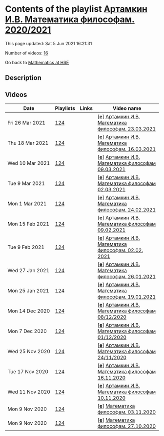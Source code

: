 # Contents of the playlist [Артамкин И.В. Математика философам. 2020/2021](https://www.youtube.com/playlist?list=PLq3E5oubNNoAtRRnymf1bVJ26Iif8gzEy)

This page updated: Sat 5 Jun 2021 16:21:31

Number of videos: [16](#videos)

Go back to [Mathematics at HSE](../README.md)

## Description



## Videos

|Date|Playlists|Links|Video name|
|---|---|---|---|
| Fri&nbsp;26&nbsp;Mar&nbsp;2021 | [124](../playlists/124 "Артамкин И.В. Математика философам. 2020/2021") |  | [[**e**](https://studio.youtube.com/video/VdbbduLbvq0/edit "Edit")] [Артамкин И.В. Математика философам. 23.03.2021](https://www.youtube.com/watch?v=VdbbduLbvq0&list=PLq3E5oubNNoAtRRnymf1bVJ26Iif8gzEy) |
| Thu&nbsp;18&nbsp;Mar&nbsp;2021 | [124](../playlists/124 "Артамкин И.В. Математика философам. 2020/2021") |  | [[**e**](https://studio.youtube.com/video/_BKEJiIWUmQ/edit "Edit")] [Артамкин И.В. Математика философам. 16.03.2021](https://www.youtube.com/watch?v=_BKEJiIWUmQ&list=PLq3E5oubNNoAtRRnymf1bVJ26Iif8gzEy) |
| Wed&nbsp;10&nbsp;Mar&nbsp;2021 | [124](../playlists/124 "Артамкин И.В. Математика философам. 2020/2021") |  | [[**e**](https://studio.youtube.com/video/hG_IchVzF0I/edit "Edit")] [Артамкин И.В. Математика философам 09.03.2021](https://www.youtube.com/watch?v=hG_IchVzF0I&list=PLq3E5oubNNoAtRRnymf1bVJ26Iif8gzEy) |
| Tue&nbsp;9&nbsp;Mar&nbsp;2021 | [124](../playlists/124 "Артамкин И.В. Математика философам. 2020/2021") |  | [[**e**](https://studio.youtube.com/video/AAcBMfKkj1Y/edit "Edit")] [Артамкин И.В. Математика философам 02.03.2021](https://www.youtube.com/watch?v=AAcBMfKkj1Y&list=PLq3E5oubNNoAtRRnymf1bVJ26Iif8gzEy) |
| Mon&nbsp;1&nbsp;Mar&nbsp;2021 | [124](../playlists/124 "Артамкин И.В. Математика философам. 2020/2021") |  | [[**e**](https://studio.youtube.com/video/qzpIJScRIvY/edit "Edit")] [Артамкин И.В. Математика философам. 24.02.2021](https://www.youtube.com/watch?v=qzpIJScRIvY&list=PLq3E5oubNNoAtRRnymf1bVJ26Iif8gzEy) |
| Mon&nbsp;15&nbsp;Feb&nbsp;2021 | [124](../playlists/124 "Артамкин И.В. Математика философам. 2020/2021") |  | [[**e**](https://studio.youtube.com/video/BDoOVsXdSCE/edit "Edit")] [Артамкин И.В. Математика философам 09.02.2021](https://www.youtube.com/watch?v=BDoOVsXdSCE&list=PLq3E5oubNNoAtRRnymf1bVJ26Iif8gzEy) |
| Tue&nbsp;9&nbsp;Feb&nbsp;2021 | [124](../playlists/124 "Артамкин И.В. Математика философам. 2020/2021") |  | [[**e**](https://studio.youtube.com/video/QQrVHKouEx0/edit "Edit")] [Артамкин И.В. Математика философам. 02.02. 2021](https://www.youtube.com/watch?v=QQrVHKouEx0&list=PLq3E5oubNNoAtRRnymf1bVJ26Iif8gzEy) |
| Wed&nbsp;27&nbsp;Jan&nbsp;2021 | [124](../playlists/124 "Артамкин И.В. Математика философам. 2020/2021") |  | [[**e**](https://studio.youtube.com/video/NZMsWqmtIQ0/edit "Edit")] [Артамкин И.В. Математика философам. 26.01.2021](https://www.youtube.com/watch?v=NZMsWqmtIQ0&list=PLq3E5oubNNoAtRRnymf1bVJ26Iif8gzEy) |
| Mon&nbsp;25&nbsp;Jan&nbsp;2021 | [124](../playlists/124 "Артамкин И.В. Математика философам. 2020/2021") |  | [[**e**](https://studio.youtube.com/video/kHOHddv-bOs/edit "Edit")] [Артамкин И.В. Математика философам. 19.01.2021](https://www.youtube.com/watch?v=kHOHddv-bOs&list=PLq3E5oubNNoAtRRnymf1bVJ26Iif8gzEy) |
| Mon&nbsp;14&nbsp;Dec&nbsp;2020 | [124](../playlists/124 "Артамкин И.В. Математика философам. 2020/2021") |  | [[**e**](https://studio.youtube.com/video/L7Rd455lVSQ/edit "Edit")] [Артамкин И.В. Математика философам 08/12/2020](https://www.youtube.com/watch?v=L7Rd455lVSQ&list=PLq3E5oubNNoAtRRnymf1bVJ26Iif8gzEy) |
| Mon&nbsp;7&nbsp;Dec&nbsp;2020 | [124](../playlists/124 "Артамкин И.В. Математика философам. 2020/2021") |  | [[**e**](https://studio.youtube.com/video/8bXZgTXiAd0/edit "Edit")] [Артамкин И.В. Математика философам 01/12/2020](https://www.youtube.com/watch?v=8bXZgTXiAd0&list=PLq3E5oubNNoAtRRnymf1bVJ26Iif8gzEy) |
| Wed&nbsp;25&nbsp;Nov&nbsp;2020 | [124](../playlists/124 "Артамкин И.В. Математика философам. 2020/2021") |  | [[**e**](https://studio.youtube.com/video/VJMlyX4XYwE/edit "Edit")] [Артамкин И.В. Математика философам 24/11/2020](https://www.youtube.com/watch?v=VJMlyX4XYwE&list=PLq3E5oubNNoAtRRnymf1bVJ26Iif8gzEy) |
| Tue&nbsp;17&nbsp;Nov&nbsp;2020 | [124](../playlists/124 "Артамкин И.В. Математика философам. 2020/2021") |  | [[**e**](https://studio.youtube.com/video/f3oSuBzUczI/edit "Edit")] [Артамкин И.В. Математика философам 16.11.2020](https://www.youtube.com/watch?v=f3oSuBzUczI&list=PLq3E5oubNNoAtRRnymf1bVJ26Iif8gzEy) |
| Wed&nbsp;11&nbsp;Nov&nbsp;2020 | [124](../playlists/124 "Артамкин И.В. Математика философам. 2020/2021") |  | [[**e**](https://studio.youtube.com/video/4JiS3ywQZ8w/edit "Edit")] [Артамкин И.В. Математика философам 10.11.2020](https://www.youtube.com/watch?v=4JiS3ywQZ8w&list=PLq3E5oubNNoAtRRnymf1bVJ26Iif8gzEy) |
| Mon&nbsp;9&nbsp;Nov&nbsp;2020 | [124](../playlists/124 "Артамкин И.В. Математика философам. 2020/2021") |  | [[**e**](https://studio.youtube.com/video/JODC7jG7-18/edit "Edit")] [Математика философам. 03.11.2020](https://www.youtube.com/watch?v=JODC7jG7-18&list=PLq3E5oubNNoAtRRnymf1bVJ26Iif8gzEy) |
| Mon&nbsp;9&nbsp;Nov&nbsp;2020 | [124](../playlists/124 "Артамкин И.В. Математика философам. 2020/2021") |  | [[**e**](https://studio.youtube.com/video/s9mxZq6KBq4/edit "Edit")] [Математика философам. 27.10.2020](https://www.youtube.com/watch?v=s9mxZq6KBq4&list=PLq3E5oubNNoAtRRnymf1bVJ26Iif8gzEy) |
